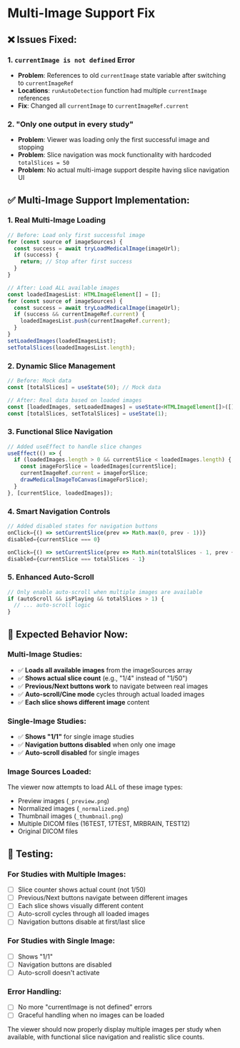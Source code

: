 # Multi-Image Support Fix

## ❌ **Issues Fixed:**

### 1. `currentImage is not defined` Error
- **Problem**: References to old `currentImage` state variable after switching to `currentImageRef`
- **Locations**: `runAutoDetection` function had multiple `currentImage` references
- **Fix**: Changed all `currentImage` to `currentImageRef.current`

### 2. "Only one output in every study"
- **Problem**: Viewer was loading only the first successful image and stopping
- **Problem**: Slice navigation was mock functionality with hardcoded `totalSlices = 50`
- **Problem**: No actual multi-image support despite having slice navigation UI

## ✅ **Multi-Image Support Implementation:**

### 1. **Real Multi-Image Loading**
```typescript
// Before: Load only first successful image
for (const source of imageSources) {
  const success = await tryLoadMedicalImage(imageUrl);
  if (success) {
    return; // Stop after first success
  }
}

// After: Load ALL available images
const loadedImagesList: HTMLImageElement[] = [];
for (const source of imageSources) {
  const success = await tryLoadMedicalImage(imageUrl);
  if (success && currentImageRef.current) {
    loadedImagesList.push(currentImageRef.current);
  }
}
setLoadedImages(loadedImagesList);
setTotalSlices(loadedImagesList.length);
```

### 2. **Dynamic Slice Management**
```typescript
// Before: Mock data
const [totalSlices] = useState(50); // Mock data

// After: Real data based on loaded images
const [loadedImages, setLoadedImages] = useState<HTMLImageElement[]>([]);
const [totalSlices, setTotalSlices] = useState(1);
```

### 3. **Functional Slice Navigation**
```typescript
// Added useEffect to handle slice changes
useEffect(() => {
  if (loadedImages.length > 0 && currentSlice < loadedImages.length) {
    const imageForSlice = loadedImages[currentSlice];
    currentImageRef.current = imageForSlice;
    drawMedicalImageToCanvas(imageForSlice);
  }
}, [currentSlice, loadedImages]);
```

### 4. **Smart Navigation Controls**
```typescript
// Added disabled states for navigation buttons
onClick={() => setCurrentSlice(prev => Math.max(0, prev - 1))}
disabled={currentSlice === 0}

onClick={() => setCurrentSlice(prev => Math.min(totalSlices - 1, prev + 1))}
disabled={currentSlice === totalSlices - 1}
```

### 5. **Enhanced Auto-Scroll**
```typescript
// Only enable auto-scroll when multiple images are available
if (autoScroll && isPlaying && totalSlices > 1) {
  // ... auto-scroll logic
}
```

## 🎯 **Expected Behavior Now:**

### Multi-Image Studies:
- ✅ **Loads all available images** from the imageSources array
- ✅ **Shows actual slice count** (e.g., "1/4" instead of "1/50")
- ✅ **Previous/Next buttons work** to navigate between real images
- ✅ **Auto-scroll/Cine mode** cycles through actual loaded images
- ✅ **Each slice shows different image** content

### Single-Image Studies:
- ✅ **Shows "1/1"** for single image studies
- ✅ **Navigation buttons disabled** when only one image
- ✅ **Auto-scroll disabled** for single images

### Image Sources Loaded:
The viewer now attempts to load ALL of these image types:
- Preview images (`_preview.png`)
- Normalized images (`_normalized.png`) 
- Thumbnail images (`_thumbnail.png`)
- Multiple DICOM files (16TEST, 17TEST, MRBRAIN, TEST12)
- Original DICOM files

## 🧪 **Testing:**

### For Studies with Multiple Images:
- [ ] Slice counter shows actual count (not 1/50)
- [ ] Previous/Next buttons navigate between different images
- [ ] Each slice shows visually different content
- [ ] Auto-scroll cycles through all loaded images
- [ ] Navigation buttons disable at first/last slice

### For Studies with Single Image:
- [ ] Shows "1/1" 
- [ ] Navigation buttons are disabled
- [ ] Auto-scroll doesn't activate

### Error Handling:
- [ ] No more "currentImage is not defined" errors
- [ ] Graceful handling when no images can be loaded

The viewer should now properly display multiple images per study when available, with functional slice navigation and realistic slice counts.